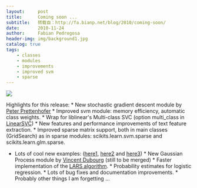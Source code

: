 ```yaml
---
layout:     post
title:      Coming soon ...
subtitle:   转载自：http://fa.bianp.net/blog/2010/coming-soon/
date:       2010-11-24
author:     Fabian Pedregosa
header-img: img/background1.jpg
catalog: true
tags:
    - classes
    - modules
    - improvements
    - improved svm
    - sparse
---
```

![](http://farm5.static.flickr.com/4107/5203822436_41b9c350c2.jpg)


Highlights for this release: * New stochastic
gradient descent module by [Peter Prettenhofer](http://sites.google.com/site/peterprettenhofer) * Improved svm
module: memory efficiency, automatic class weights. * Wrap for
liblinear's Multi-class SVC (option multi_class in [LinearSVC](http://scikit-learn.sourceforge.net/modules/generated/scikits.learn.svm.LinearSVC.html)) * New
features and performance improvements of text feature extraction. *
Improved sparse matrix support, both in main classes (GridSearch) as in
sparse modules: scikits.learn.svm.sparse and scikits.learn.glm.sparse.
* Lots of cool new examples: ([here1](https://github.com/scikit-learn/scikit-learn/blob/master/examples/svm/svm_gui.py), [here2](https://github.com/scikit-learn/scikit-learn/blob/master/examples/plot_species_distribution_modeling.py) and [here3](https://github.com/scikit-learn/scikit-learn/blob/master/examples/plot_face_recognition.py)) * New
Gaussian Process module by [Vincent Dubourg](https://github.com/dubourg) (still to be merged) *
Faster implementation of the [LARS algorithm](http://scikit-learn.sourceforge.net/modules/glm.html#lars-algorithm-and-its-variants). * Probability estimates
for logistic regression. * Lots of bug fixes and documentation
improvements. * Probably other things I am forgetting ...

